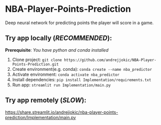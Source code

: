 # NBA-Player-Points-Prediction
Deep neural network for predicting points the player will score in a game.

## Try app locally (*RECOMMENDED*):
**Prerequisite**: *You have python and conda installed*
1. Clone project: `git clone https://github.com/andrejjokic/NBA-Player-Points-Prediction.git`
2. Create environment(e.g. conda): `conda create --name nba_predictor`
3. Activate environment: `conda activate nba_predictor`
4. Install dependencies: `pip install Implementation/requirements.txt`
5. Run app: `streamlit run Implementation/main.py`

## Try app remotely (*SLOW*):
<https://share.streamlit.io/andrejjokic/nba-player-points-prediction/Implementation/main.py>
